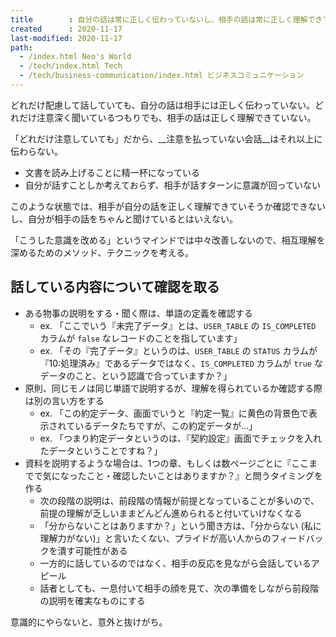 ```yaml
---
title        : 自分の話は常に正しく伝わっていないし、相手の話は常に正しく理解できていない
created      : 2020-11-17
last-modified: 2020-11-17
path:
  - /index.html Neo's World
  - /tech/index.html Tech
  - /tech/business-communication/index.html ビジネスコミュニケーション
---
```


どれだけ配慮して話していても、自分の話は相手には正しく伝わっていない。どれだけ注意深く聞いているつもりでも、相手の話は正しく理解できていない。

「どれだけ注意していても」だから、__注意を払っていない会話__はそれ以上に伝わらない。

- 文書を読み上げることに精一杯になっている
- 自分が話すことしか考えておらず、相手が話すターンに意識が回っていない

このような状態では、相手が自分の話を正しく理解できていそうか確認できないし、自分が相手の話をちゃんと聞けているとはいえない。

「こうした意識を改める」というマインドでは中々改善しないので、相互理解を深めるためのメソッド、テクニックを考える。


## 話している内容について確認を取る

- ある物事の説明をする・聞く際は、単語の定義を確認する
  - ex. 「ここでいう『未完了データ』とは、`USER_TABLE` の `IS_COMPLETED` カラムが `false` なレコードのことを指しています」
  - ex. 「その『完了データ』というのは、`USER_TABLE` の `STATUS` カラムが『10:処理済み』であるデータではなく、`IS_COMPLETED` カラムが `true` なデータのこと、という認識で合っていますか？」
- 原則、同じモノは同じ単語で説明するが、理解を得られているか確認する際は別の言い方をする
  - ex. 「この約定データ、画面でいうと『約定一覧』に黄色の背景色で表示されているデータたちですが、この約定データが…」
  - ex. 「つまり約定データというのは、『契約設定』画面でチェックを入れたデータということですね？」
- 資料を説明するような場合は、1つの章、もしくは数ページごとに『ここまでで気になったこと・確認したいことはありますか？』と問うタイミングを作る
  - 次の段階の説明は、前段階の情報が前提となっていることが多いので、前提の理解が乏しいままどんどん進められると付いていけなくなる
  - 「分からないことはありますか？」という聞き方は、「分からない (私に理解力がない)」と言いたくない、プライドが高い人からのフィードバックを潰す可能性がある
  - 一方的に話しているのではなく、相手の反応を見ながら会話しているアピール
  - 話者としても、一息付いて相手の顔を見て、次の準備をしながら前段階の説明を確実なものにする

意識的にやらないと、意外と抜けがち。
